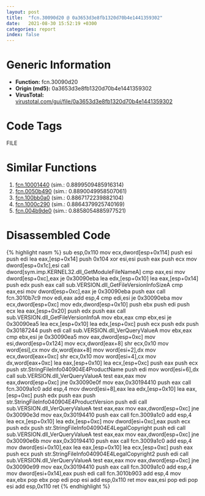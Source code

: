 ```yaml
---
layout: post
title:  "fcn.30090d20 @ 0a3653d3e8fb1320d70b4e1441359302"
date:   2021-08-30 15:52:19 +0300
categories: report
index: false
---
```


# Generic Information
- **Function:** fcn.30090d20
- **Origin (md5):** 0a3653d3e8fb1320d70b4e1441359302
- **VirusTotal:** [virustotal.com/gui/file/0a3653d3e8fb1320d70b4e1441359302][virustotal_ref]

# Code Tags
<span class="tag" id="FILE">FILE</span>


# Similar Functions

1. [fcn.10001440][similar_1_ref] (sim.: 0.8899509485916314)
2. [fcn.0050b490][similar_2_ref] (sim.: 0.8890049958507061)
3. [fcn.100bb0a0][similar_3_ref] (sim.: 0.8867172239882104)
4. [fcn.1000c290][similar_4_ref] (sim.: 0.8864379925740169)
5. [fcn.004b9de0][similar_5_ref] (sim.: 0.8858054885977521)


# Disassembled Code

{% highlight nasm %}
sub esp,0x110
mov ecx,dword[esp+0x114]
push esi
push edi
lea eax,[esp+0x14]
push 0x104
xor esi,esi
push eax
push ecx
mov dword[esp+0x1c],esi
call dword[sym.imp.KERNEL32.dll_GetModuleFileNameA]
cmp eax,esi
mov dword[esp+0xc],eax
je 0x30090eba
lea edx,[esp+0x10]
lea eax,[esp+0x14]
push edx
push eax
call sub.VERSION.dll_GetFileVersionInfoSizeA
cmp eax,esi
mov dword[esp+0xc],eax
je 0x30090eba
push eax
call fcn.3010b7c9
mov edi,eax
add esp,4
cmp edi,esi
je 0x30090eba
mov ecx,dword[esp+0xc]
mov edx,dword[esp+0x10]
push ebx
push edi
push ecx
lea eax,[esp+0x20]
push edx
push eax
call sub.VERSION.dll_GetFileVersionInfoA
mov ebx,eax
cmp ebx,esi
je 0x30090ea5
lea ecx,[esp+0x10]
lea edx,[esp+0xc]
push ecx
push edx
push 0x30187244
push edi
call sub.VERSION.dll_VerQueryValueA
mov ebx,eax
cmp ebx,esi
je 0x30090ea5
mov eax,dword[esp+0xc]
mov esi,dword[esp+0x124]
mov ecx,dword[eax+8]
shr ecx,0x10
mov word[esi],cx
mov dx,word[eax+8]
mov word[esi+2],dx
mov ecx,dword[eax+0xc]
shr ecx,0x10
mov word[esi+4],cx
mov dx,word[eax+0xc]
lea eax,[esp+0x10]
lea ecx,[esp+0xc]
push eax
push ecx
push str.StringFileInfo040904E4ProductName
push edi
mov word[esi+6],dx
call sub.VERSION.dll_VerQueryValueA
test eax,eax
mov eax,dword[esp+0xc]
jne 0x30090e0f
mov eax,0x30194410
push eax
call fcn.3009a1c0
add esp,4
mov dword[esi+8],eax
lea edx,[esp+0x10]
lea eax,[esp+0xc]
push edx
push eax
push str.StringFileInfo040904E4ProductVersion
push edi
call sub.VERSION.dll_VerQueryValueA
test eax,eax
mov eax,dword[esp+0xc]
jne 0x30090e3d
mov eax,0x30194410
push eax
call fcn.3009a1c0
add esp,4
lea ecx,[esp+0x10]
lea edx,[esp+0xc]
mov dword[esi+0xc],eax
push ecx
push edx
push str.StringFileInfo040904E4LegalCopyright
push edi
call sub.VERSION.dll_VerQueryValueA
test eax,eax
mov eax,dword[esp+0xc]
jne 0x30090e6b
mov eax,0x30194410
push eax
call fcn.3009a1c0
add esp,4
mov dword[esi+0x10],eax
lea eax,[esp+0x10]
lea ecx,[esp+0xc]
push eax
push ecx
push str.StringFileInfo040904E4LegalCopyright2
push edi
call sub.VERSION.dll_VerQueryValueA
test eax,eax
mov eax,dword[esp+0xc]
jne 0x30090e99
mov eax,0x30194410
push eax
call fcn.3009a1c0
add esp,4
mov dword[esi+0x14],eax
push edi
call fcn.3010b903
add esp,4
mov eax,ebx
pop ebx
pop edi
pop esi
add esp,0x110
ret 
mov eax,esi
pop edi
pop esi
add esp,0x110
ret 
{% endhighlight %}


[similar_1_ref]: /report/fcn.10001440@a0ac129ff3ea4c0dfa9529c259a9502c
[similar_2_ref]: /report/fcn.0050b490@17d73cbafe6dd96dd6f2291fab06fbb5
[similar_3_ref]: /report/fcn.100bb0a0@89dc67d2f980e8488f97b1bf8cb24258
[similar_4_ref]: /report/fcn.1000c290@8761fe5e7bef67f1579f600248f8f0cc
[similar_5_ref]: /report/fcn.004b9de0@1160595edb203a63cb2ca3ce2ff04f47
[virustotal_ref]: https://www.virustotal.com/gui/file/0a3653d3e8fb1320d70b4e1441359302
